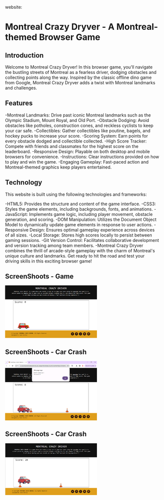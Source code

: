 website: 


# Montreal Crazy Dryver - A Montreal-themed Browser Game

## Introduction

Welcome to Montreal Crazy Dryver! In this browser game, you'll navigate the bustling streets of Montreal as a fearless driver, dodging obstacles and collecting points along the way. Inspired by the classic offline dino game from Google, Montreal Crazy Dryver adds a twist with Montreal landmarks and challenges.

## Features

-Montreal Landmarks: Drive past iconic Montreal landmarks such as the Olympic Stadium, Mount Royal, and Old Port.
-Obstacle Dodging: Avoid obstacles like potholes, construction cones, and reckless cyclists to keep your car safe.
-Collectibles: Gather collectibles like poutine, bagels, and hockey pucks to increase your score.
-Scoring System: Earn points for every obstacle dodged and collectible collected.
-High Score Tracker: Compete with friends and classmates for the highest score on the leaderboard.
-Responsive Design: Playable on both desktop and mobile browsers for convenience.
-Instructions: Clear instructions provided on how to play and win the game.
-Engaging Gameplay: Fast-paced action and Montreal-themed graphics keep players entertained.

## Technology

This website is built using the following technologies and frameworks:

-HTML5: Provides the structure and content of the game interface.
-CSS3: Styles the game elements, including backgrounds, fonts, and animations.
-JavaScript: Implements game logic, including player movement, obstacle generation, and scoring.
-DOM Manipulation: Utilizes the Document Object Model to dynamically update game elements in response to user actions.
-Responsive Design: Ensures optimal gameplay experience across devices of all sizes.
-Local Storage: Stores high scores locally to persist between gaming sessions.
-Git Version Control: Facilitates collaborative development and version tracking among team members.
-Montreal Crazy Dryver combines the thrill of arcade-style gameplay with the charm of Montreal's unique culture and landmarks. Get ready to hit the road and test your driving skills in this exciting browser game!


## ScreenShoots - Game

<img src="https://github.com/KarinaDeVargas/2023-FSD10-MontrealCrazyDriver_UI/blob/main/img/GameInitial.png" alt="Screenshot 1" width="300"/>


## ScreenShoots - Car Crash

<img src="https://github.com/KarinaDeVargas/2023-FSD10-MontrealCrazyDriver_UI/blob/main/img/CarCrash.png" alt="Screenshot 1" width="300"/>


## ScreenShoots - Car Crash

<img src="https://github.com/KarinaDeVargas/2023-FSD10-MontrealCrazyDriver_UI/blob/main/img/CarCrash_2.png" alt="Screenshot 1" width="300"/>

